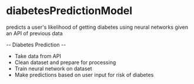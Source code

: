 # diabetesPredictionModel
predicts a user's likelihood of getting diabetes using neural networks given an API of previous data


-- Diabetes Prediction -- 

- Take data from API
- Clean dataset and prepare for processing
- Train neural network on dataset
- Make predictions based on user input for risk of diabetes
